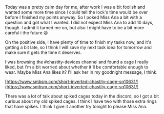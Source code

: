 Today was a pretty calm day for me, after work I was a bit foolish and wanted some more time since I could tell the lock's time would be over before I finished my points anyway. So I poked Miss Ana a bit with a question and got what I wanted. I did not expect Miss Ana to add 10 days, though. I admit it turned me on, but also I might have to be a bit more careful i the future 😆

On the positive side, I have plenty of time to finish my tasks now, and it's getting a bit late, so I think I will save my next task idea for tomorrow and make sure it gets the time it deserves.

I was browsing the #chastity-devices channel and found a cage I really liked, but I'm a bit worried about whether it'll be comfortable enough to wear. Maybe Miss Ana likes it? I'll ask her in my goodnight message, I think.

[https://www.smbsm.com/short-inverted-chastity-cage-sq10631/](https://www.smbsm.com/short-inverted-chastity-cage-sq10631/)

There was a lot of talk about spiked cages today in the discord, so I got a bit curious about my old spiked cages. I think I have two with those extra rings that have spikes. I think I give it another try tonight to please Miss Ana.
